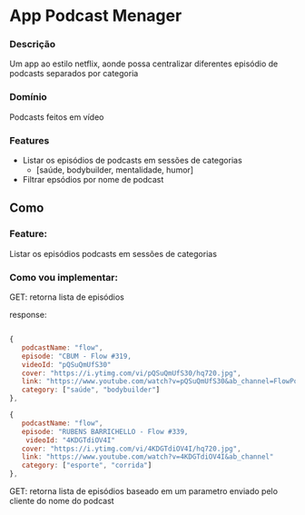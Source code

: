 # App Podcast Menager

### Descrição
Um app ao estilo netflix, aonde possa centralizar diferentes episódio de podcasts separados por categoria

### Domínio 
Podcasts feitos em vídeo

### Features
- Listar os episódios de podcasts em sessões de categorias
    - [saúde, bodybuilder, mentalidade, humor]
- Filtrar epsódios por nome de podcast

## Como

### Feature:
Listar os episódios podcasts em sessões de categorias

### Como  vou implementar:
GET: retorna lista de episódios


response:

 ```js

{
    podcastName: "flow",
    episode: "CBUM - Flow #319,
    videoId: "pQSuQmUfS30"
    cover: "https://i.ytimg.com/vi/pQSuQmUfS30/hq720.jpg",
    link: "https://www.youtube.com/watch?v=pQSuQmUfS30&ab_channel=FlowPodcast"
    category: ["saúde", "bodybuilder"]
},

{
    podcastName: "flow",
    episode: "RUBENS BARRICHELLO - Flow #339,
     videoId: "4KDGTdiOV4I"
    cover: "https://i.ytimg.com/vi/4KDGTdiOV4I/hq720.jpg",
    link: "https://www.youtube.com/watch?v=4KDGTdiOV4I&ab_channel"
    category: ["esporte", "corrida"]
},

 ```

 GET: retorna lista de episódios baseado em um parametro  enviado pelo cliente do nome do podcast
